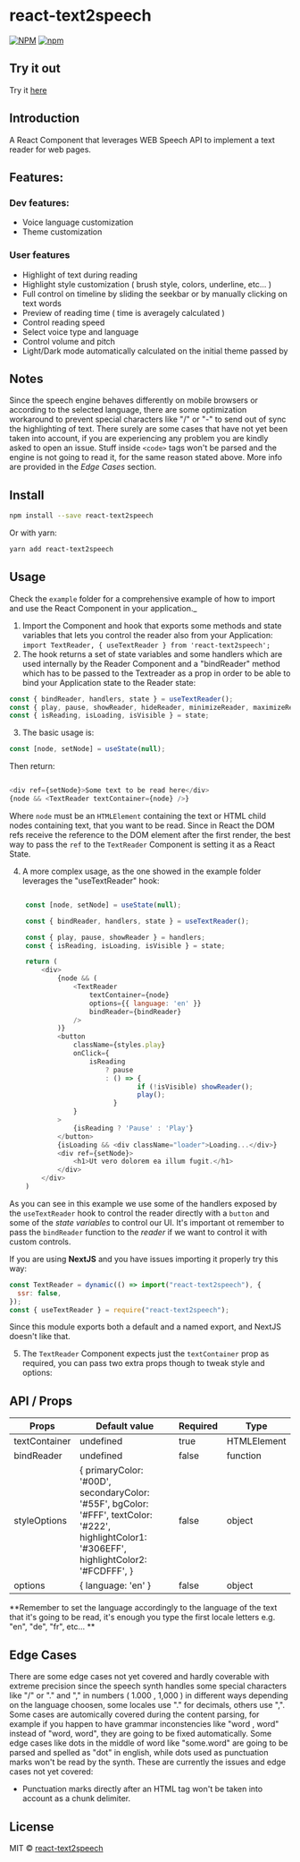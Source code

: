# react-text2speech

[![NPM](https://img.shields.io/npm/v/react-text2speech.svg)](https://www.npmjs.com/package/react-text2speech)
[![npm](https://img.shields.io/npm/dm/react-text2speech.svg)](https://www.npmjs.com/package/react-text2speech)

## Try it out

Try it [here](https://kais3rp.github.io/react-text2speech/)

## Introduction

A React Component that leverages WEB Speech API to implement a text reader for web pages.

## Features:

### Dev features:
-   Voice language customization
-   Theme customization

### User features
-   Highlight of text during reading
-   Highlight style customization ( brush style, colors, underline, etc... )
-   Full control on timeline by sliding the seekbar or by manually clicking on text words
-   Preview of reading time ( time is averagely calculated )
-   Control reading speed
-   Select voice type and language
-   Control volume and pitch
-   Light/Dark mode automatically calculated on the initial theme passed by

## Notes

Since the speech engine behaves differently on mobile browsers or according to the selected language, there are some optimization workaround to prevent special characters like "/" or "-" to send out of sync the highlighting of text. There surely are some cases that have not yet been taken into account, if you are experiencing any problem you are kindly asked to open an issue.
Stuff inside `<code>` tags won't be parsed and the engine is not going to read it, for the same reason stated above.
More info are provided in the _Edge Cases_ section.

## Install

```bash
npm install --save react-text2speech
```

Or with yarn:

```bash
yarn add react-text2speech
```

## Usage

Check the `example` folder for a comprehensive example of how to import and use the React Component in your application._

1. Import the Component and hook that exports some methods and state variables that lets you control the reader also from your Application:
   `import TextReader, { useTextReader } from 'react-text2speech';`
2. The hook returns a set of state variables and some handlers which are used internally by the Reader Component and a "bindReader" method which has to be passed to the Textreader as a prop in order to be able to bind your Application state to the Reader state:

```javascript
const { bindReader, handlers, state } = useTextReader();
const { play, pause, showReader, hideReader, minimizeReader, maximizeReader } = handlers;
const { isReading, isLoading, isVisible } = state;
```

3. The basic usage is:

```javascript
const [node, setNode] = useState(null);

```
Then return:

```javascript

<div ref={setNode}>Some text to be read here</div>
{node && <TextReader textContainer={node} />}

```

Where `node` must be an `HTMLElement` containing the text or HTML child nodes containing text, that you want to be read.
Since in React the DOM refs receive the reference to the DOM element after the first render, the best way to pass the `ref` to the `TextReader` Component is setting it as a React State.

4. A more complex usage, as the one showed in the example folder leverages the "useTextReader" hook:

```javascript

	const [node, setNode] = useState(null);

	const { bindReader, handlers, state } = useTextReader();

	const { play, pause, showReader } = handlers;
	const { isReading, isLoading, isVisible } = state;

	return (
		<div>		
			{node && (
				<TextReader
					textContainer={node}
					options={{ language: 'en' }}
					bindReader={bindReader}
				/>
			)}
			<button
				className={styles.play}
				onClick={
					isReading
						? pause
						: () => {
								if (!isVisible) showReader();
								play();
						  }
				}
			>
				{isReading ? 'Pause' : 'Play'}
			</button>
			{isLoading && <div className="loader">Loading...</div>}
			<div ref={setNode}>
				<h1>Ut vero dolorem ea illum fugit.</h1>
			</div>
		</div>
	)
```

As you can see in this example we use some of the handlers exposed by the `useTextReader` hook to control the reader directly with a `button` and some of the *state variables* to control our UI.
It's important ot remember to pass the `bindReader` function to the *reader* if we want to control it with custom controls.

If you are using **NextJS** and you have issues importing it properly try this way:

```javascript
const TextReader = dynamic(() => import("react-text2speech"), {
  ssr: false,
});
const { useTextReader } = require("react-text2speech");
```
Since this module exports both a default and a named export, and NextJS doesn't like that.

5. The `TextReader` Component expects just the `textContainer` prop as required, you can pass two extra props though to tweak style and options:

## API / Props

| Props         | Default value                                                                      | Required | Type |
| ------------- | ---------------------------------------------------------------------------------- | -------- | ---- |
| textContainer | undefined                                                                          | true     | HTMLElement |
| bindReader    | undefined                                                                          | false    | function |
| styleOptions  | { primaryColor: '#00D', secondaryColor: '#55F', bgColor: '#FFF', textColor: '#222', highlightColor1: '#306EFF', highlightColor2: '#FCDFFF', } | false    | object |
| options       | { language: 'en' }                                                                 | false    | object |

**Remember to set the language accordingly to the language of the text that it's going to be read, it's enough you type the first locale letters e.g. "en", "de", "fr", etc... **

## Edge Cases

There are some edge cases not yet covered and hardly coverable with extreme precision since the speech synth handles some special characters like "/" or "." and "," in numbers ( 1.000 , 1,000 ) in different ways depending on the language choosen, some locales use "." for decimals, others use ",".
Some cases are automically covered during the content parsing, for example if you happen to have grammar inconstencies like "word , word" instead of "word, word", they are going to be fixed automatically.
Some edge cases like dots in the middle of word like "some.word" are going to be parsed and spelled as "dot" in english, while dots used as punctuation marks won't be read by the synth.
These are currently the issues and edge cases not yet covered:

-   Punctuation marks directly after an HTML tag won't be taken into account as a chunk delimiter.

## License

MIT © [react-text2speech](https://github.com/Kais3rP/react-text2speech)

